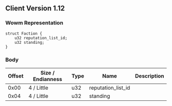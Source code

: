 ## Client Version 1.12

### Wowm Representation
```rust,ignore
struct Faction {
    u32 reputation_list_id;
    u32 standing;
}
```
### Body
| Offset | Size / Endianness | Type | Name | Description |
| ------ | ----------------- | ---- | ---- | ----------- |
| 0x00 | 4 / Little | u32 | reputation_list_id |  |
| 0x04 | 4 / Little | u32 | standing |  |
